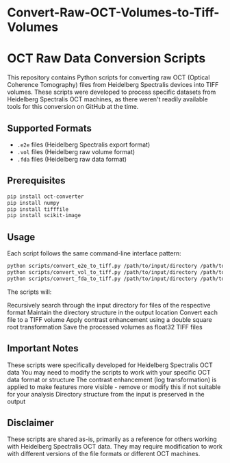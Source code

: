 # Convert-Raw-OCT-Volumes-to-Tiff-Volumes
# OCT Raw Data Conversion Scripts

This repository contains Python scripts for converting raw OCT (Optical Coherence Tomography) files from Heidelberg Spectralis devices into TIFF volumes. These scripts were developed to process specific datasets from Heidelberg Spectralis OCT machines, as there weren't readily available tools for this conversion on GitHub at the time.

## Supported Formats
- `.e2e` files (Heidelberg Spectralis export format)
- `.vol` files (Heidelberg raw volume format)
- `.fda` files (Heidelberg raw data format)

## Prerequisites
```bash
pip install oct-converter
pip install numpy
pip install tifffile
pip install scikit-image
```

## Usage
Each script follows the same command-line interface pattern:
```bash
python scripts/convert_e2e_to_tiff.py /path/to/input/directory /path/to/output/directory
python scripts/convert_vol_to_tiff.py /path/to/input/directory /path/to/output/directory
python scripts/convert_fda_to_tiff.py /path/to/input/directory /path/to/output/directory
```

The scripts will:

Recursively search through the input directory for files of the respective format
Maintain the directory structure in the output location
Convert each file to a TIFF volume
Apply contrast enhancement using a double square root transformation
Save the processed volumes as float32 TIFF files

## Important Notes

These scripts were specifically developed for Heidelberg Spectralis OCT data
You may need to modify the scripts to work with your specific OCT data format or structure
The contrast enhancement (log transformation) is applied to make features more visible - remove or modify this if not suitable for your analysis
Directory structure from the input is preserved in the output

## Disclaimer
These scripts are shared as-is, primarily as a reference for others working with Heidelberg Spectralis OCT data. They may require modification to work with different versions of the file formats or different OCT machines.
